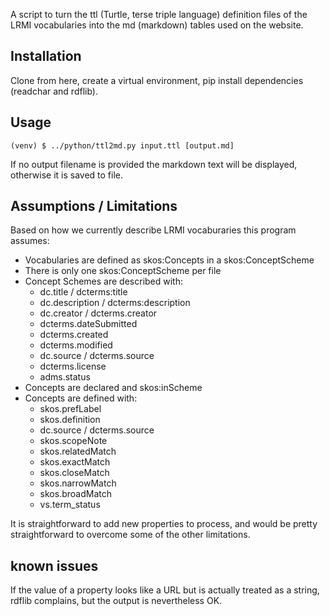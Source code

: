 A script to turn the ttl (Turtle, terse triple language) definition files of the LRMI vocabularies into the md (markdown) tables used on the website.

## Installation
Clone from here, create a virtual environment, pip install dependencies (readchar and rdflib).

## Usage
`(venv) $ ../python/ttl2md.py input.ttl [output.md]`

If no output filename is provided the markdown text will be displayed, otherwise it is saved to file.

## Assumptions / Limitations
Based on how we currently describe LRMI vocaburaries this program assumes:

* Vocabularies are defined as skos:Concepts in a skos:ConceptScheme
* There is only one skos:ConceptScheme per file
* Concept Schemes are described with:
  *   dc.title / dcterms:title
  *   dc.description / dcterms:description
  *   dc.creator / dcterms.creator
  *   dcterms.dateSubmitted
  *   dcterms.created
  *   dcterms.modified
  *   dc.source / dcterms.source
  *   dcterms.license
  *   adms.status
* Concepts are declared and skos:inScheme <theConceptScheme>
* Concepts are defined with:
  *   skos.prefLabel
  *   skos.definition
  *   dc.source / dcterms.source
  *   skos.scopeNote
  *   skos.relatedMatch
  *   skos.exactMatch
  *   skos.closeMatch
  *   skos.narrowMatch
  *   skos.broadMatch
  *   vs.term_status

It is straightforward to add new properties to process, and would be pretty straightforward to overcome some of the other limitations.

## known issues
If the value of a property looks like a URL but is actually treated as a string, rdflib complains, but the output is nevertheless OK.
